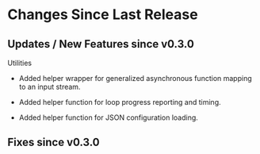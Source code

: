Changes Since Last Release
==========================


Updates / New Features since v0.3.0
-----------------------------------

Utilities

  * Added helper wrapper for generalized asynchronous function mapping to an
    input stream.

  * Added helper function for loop progress reporting and timing.

  * Added helper function for JSON configuration loading.


Fixes since v0.3.0
------------------
